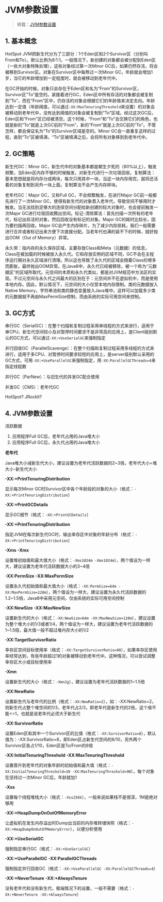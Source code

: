 # JVM参数设置

> 转载：[JVM参数设置](https://sasaxie.github.io/java/2018/05/02/JVM%E5%8F%82%E6%95%B0%E8%AE%BE%E7%BD%AE/)

## 1. 基本概念

HotSpot JVM把新生代分为了三部分：1个Eden区和2个Survivor区（分别叫From和To）。默认比例为8:1:1。一般情况下，新创建的对象都会被分配到Eden区（一些大对象特殊处理），这些对象经过第一次Minor GC后，如果仍然存活，将会被移到Survivor区。对象在Survivor区中每熬过一次Minor GC，年龄就会增加1岁，当它的年龄增加到一定程度时，就会被移动到老年代中。

在GC开始的时候，对象只会存在于Eden区和名为“From”的Survivor区，Survivor区“To”是空的。紧接着进行GC，Eden区中所有存活的对象都会被复制到“To”，而在“From”区中，仍存活的对象会根据它们的年龄值来决定去向。年龄达到一定值（年龄阈值，可以通过`-XX:MaxTenuringThreshold`来设置）的对象会被移动到老年代中，没有达到阈值的对象会被复制到“To”区域。经过这次GC后，Eden区和“From”区已经被清空。这个时候，“From”和“To”会交换它们的角色，也就是新的“To”就是上次GC前的“From”，新的“From”就是上次GC前的“To”。不管怎样，都会保证名为“To”的Survivor区域是空的。Minor GC会一直重复这样的过程，直到“To”区被填满，“To”区被填满之后，会将所有对象移到到老年代中。

## 2. GC策略

新生代GC：Minor GC，新生代中的对象基本都是朝生夕死的（80%以上），触发频繁，当Eden区内存不够的时候触发，对新生代进行一次垃圾回收，复制算法：基本思想就是将内存分成两块，每次只用其中一块，当这一块内存用完，就将还活着的对象复制到另外一块上面。复制算法不会产生内存碎块。

老年代GC：Major GC，又称Full GC，不会频繁触发，在进行Major GC前一般都先进行了一次Minor GC，使得有新生代的对象晋入老年代，导致空间不够用时才触发。当无法找到足够大的连续空间分配给新创建的较大对象时，也会提前触发一次Major GC进行垃圾回收腾出空间。标记-清除算法：首先扫描一次所有的老年代，标记出存活的对象，然后回收没有标记的对象。Major GC的耗时比较长，因为要扫描再回收。Major GC会产生内存碎片，为了减少内存损耗，我们一般需要进行合并或者标记出来方便下次直接分配。当老年代也满的装不下的时候，就好抛出OOM（Out of Memory）异常。

永久带：指内存的永久保存区域，主要存放Class和Meta（元数据）的信息，Class在被加载的时候被放入永久代。它和存放实例的区域不同，GC不会在主程序运行期对永久区域进行清理。所以这也导致了永久代的区域会随着Class的增多而膨胀，最终抛出OOM异常。在Java8中，永久代已经被移除，被一个称为“元数据区”的区域所取代。元空间的本质和永久代类似，都是对JVM规范中方法区的实现。不过元空间与永久代之间最大的区别在于：元空间并不在虚拟机中，而是使用本地内存。因此，默认情况下，元空间的大小仅受本地内存限制。类的元数据放入Native Memory，字符串池和类的静态变量放入Java堆中。这样可以加载多少类的元数据就不再由MaxPermSize控制，而由系统的实际可用空间来控制。

## 3. GC方式

串行GC（SerialGC）：在整个扫描和复制过程采用单线程的方式来进行，适用于单CPU、新生代空间较小及对暂停时间要求不是非常高的应用上，是Client级别默认的GC方式，可以通过`-XX:+UseSerialGC`来强制指定

并行回收GC（ParallelScavenge）：在整个扫描和复制过程采用多线程的方式来进行，适用于多CPU、对暂停时间要求较短的应用上，是server级别默认采用的GC方式，可用`-XX:+UseParallelGC`来强制指定，用`-XX:ParallelGCThreads=4`来指定线程数

并行GC（ParNew）：与旧生代的并发GC配合使用

并发GC（CMS）：老年代GC

HotSpot? JRockit?

## 4. JVM参数设置

活跃数据

1. 应用程序Full GC后，老年代占用的Java堆大小
2. 应用程序Full GC后，永久代占用的Java堆大小

**老年代**

Java堆大小减新生代大小，建议设置为老年代活跃数据的2~3倍，老年代大小=堆大小-新生代大小

**-XX:+PrintTenuringDistribution**

显示每次Minor GC时Survivor区中各个年龄段的对象的大小（格式：`-XX:+PrintTenuringDistribution`）

**-XX:+PrintGCDetails**

显示GC细节（格式：`-XX:+PrintGCDetails`）

**-XX:+PrintTenuringDistribution**

指定JVM在每次新生代GC时，输出幸存区中对象的年龄分布（格式：`-XX:+PrintTenuringDistribution`）

**-Xms** **-Xmx**

设置堆初始值和最大值大小（格式：`-Xms1024m -Xmx1024m`），两个值设为一样大，建议设置为老年代活跃数据大小的3~4倍

**-XX:PermSize** **-XX:MaxPermSize**

设置永久代初始值和最大值大小（格式：`-XX:PermSize=64m -XX:MaxPermSize=128m`），两个值设为一样大，建议设置为永久代活跃数据的1.2~1.5倍，Java8中采用元空间，仅由系统的实际可用空间控制

**-XX:NewSize** **-XX:MaxNewSize**

设置新生代的大小（格式：`-XX:NewSize=64m -XX:MaxNewSize=128m`），建议设置为整个堆大小的1/3或者1/4，两个值设为一样大，建议设置为老年代活跃数据的1~1.5倍，最大值一般不超过堆内存大小的1/2

**-XX:TargetSurvivorRatio**

幸存区空间目标使用率（格式：`-XX:TargetSurvivorRatio=90`），如果幸存区使用率经常达到，有些年龄超过1的对象被移动到老年代中。这种情况，可以尝试调整幸存区大小或目标使用率

**-Xmn**

设置新生代的大小（格式：`-Xmn2g`），建议设置为老年代活跃数据的1~1.5倍

**-XX:NewRatio**

设置新生代与老年代的比例（格式：`-XX:NewRatio=2`），如：-XX:NewRatio=2，则新生代占整个堆空间的1/3，老年代占2/3，即老年代是新生代的2倍，这个值不能<=1，也就是说老年代必须大于新生代

**-XX:SurvivorRatio**

设置Eden区和其中一个Survivor区的比值（格式：`-XX:SurvivorRatio=8`），默认值为：-XX:SurvivorRatio=8，即Eden区占新生代空间的8/10，另外两个Survivor区各占1/10，Eden区是To/From的8倍

**-XX:InitialTenuringThreshold** **-XX:MaxTenuringThreshold**

设置晋升到老年代的对象年龄的初始值和最大值（格式：`-XX:InitialTenuringThreshold=10 -XX:MaxTenuringThreshold=90`），每个对象在坚持过一次Minor GC后，年龄就加1

**-Xss**

设置每个线程堆栈大小（格式：`-Xss256k`），一般来说如果栈不是很深，1M是绝对够用

**-XX:+HeapDumpOnOutOfMemoryError**

让虚拟机在发生内存溢出时Dump出当前的内存堆转储快照（格式：`-XX:+HeapDumpOnOutOfMemoryError`），以便分析使用

**-XX:+UseSerialGC**

强制指定串行GC（格式：`-XX:+UseSerialGC`）

**-XX:+UseParallelGC** **-XX:ParallelGCThreads**

强制指定并行回收GC（格式：`-XX:+UseParallelGC -XX:ParallelGCThreads=4`）

**-XX:+NeverTenure** **-XX:+AlwaysTenure**

没有老年代和没有新生代，极端情况下的设置，一般不需要（格式：`-XX:+NeverTenure -XX:+AlwaysTenure`）